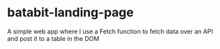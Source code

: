 # batabit-landing-page
A simple web app where I use a Fetch function to fetch data over an API and post it to a table in the DOM
